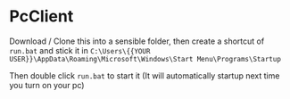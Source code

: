 # PcClient

Download / Clone this into a sensible folder, then create a shortcut of `run.bat` and stick it in `C:\Users\{{YOUR USER}}\AppData\Roaming\Microsoft\Windows\Start Menu\Programs\Startup`

Then double click `run.bat` to start it (It will automatically startup next time you turn on your pc)
